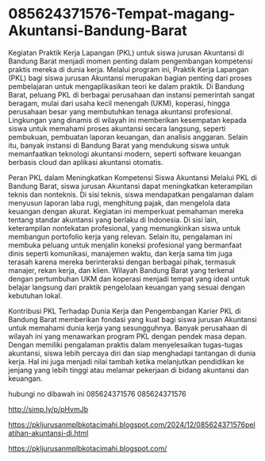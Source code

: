 # 085624371576-Tempat-magang-Akuntansi-Bandung-Barat
Kegiatan Praktik Kerja Lapangan (PKL) untuk siswa jurusan Akuntansi di Bandung Barat menjadi momen penting dalam pengembangan kompetensi praktis mereka di dunia kerja. Melalui program ini, 
Praktik Kerja Lapangan (PKL) bagi siswa jurusan Akuntansi merupakan bagian penting dari proses pembelajaran untuk mengaplikasikan teori ke dalam praktik. Di Bandung Barat, peluang PKL di berbagai perusahaan dan instansi pemerintah sangat beragam, mulai dari usaha kecil menengah (UKM), koperasi, hingga perusahaan besar yang membutuhkan tenaga akuntansi profesional. Lingkungan yang dinamis di wilayah ini memberikan kesempatan kepada siswa untuk memahami proses akuntansi secara langsung, seperti pembukuan, pembuatan laporan keuangan, dan analisis anggaran. Selain itu, banyak instansi di Bandung Barat yang mendukung siswa untuk memanfaatkan teknologi akuntansi modern, seperti software keuangan berbasis cloud dan aplikasi akuntansi otomatis.

Peran PKL dalam Meningkatkan Kompetensi Siswa Akuntansi
Melalui PKL di Bandung Barat, siswa jurusan Akuntansi dapat meningkatkan keterampilan teknis dan nonteknis. Di sisi teknis, siswa mendapatkan pengalaman dalam menyusun laporan laba rugi, menghitung pajak, dan mengelola data keuangan dengan akurat. Kegiatan ini memperkuat pemahaman mereka tentang standar akuntansi yang berlaku di Indonesia. Di sisi lain, keterampilan nontekatan profesional, yang memungkinkan siswa untuk membangun portofolio kerja yang relevan. Selain itu, pengalaman ini membuka peluang untuk menjalin koneksi profesional yang bermanfaat dinis seperti komunikasi, manajemen waktu, dan kerja sama tim juga terasah karena mereka berinteraksi dengan berbagai pihak, termasuk manajer, rekan kerja, dan klien. Wilayah Bandung Barat yang terkenal dengan pertumbuhan UKM dan koperasi menjadi tempat yang ideal untuk belajar langsung dari praktik pengelolaan keuangan yang sesuai dengan kebutuhan lokal.

Kontribusi PKL Terhadap Dunia Kerja dan Pengembangan Karier
PKL di Bandung Barat memberikan fondasi yang kuat bagi siswa jurusan Akuntansi untuk memahami dunia kerja yang sesungguhnya. Banyak perusahaan di wilayah ini yang menawarkan program PKL dengan pendek masa depan. Dengan memiliki pengalaman praktis dalam menyelesaikan tugas-tugas akuntansi, siswa lebih percaya diri dan siap menghadapi tantangan di dunia kerja. Hal ini juga menjadi nilai tambah ketika melanjutkan pendidikan ke jenjang yang lebih tinggi atau melamar pekerjaan di bidang akuntansi dan keuangan.

hubungi no dibawah ini
085624371576
085624371576

http://simp.ly/p/pHvmJb

https://pkljurusanmplbkotacimahi.blogspot.com/2024/12/085624371576pelatihan-akuntansi-di.html

https://pkljurusanmplbkotacimahi.blogspot.com/
